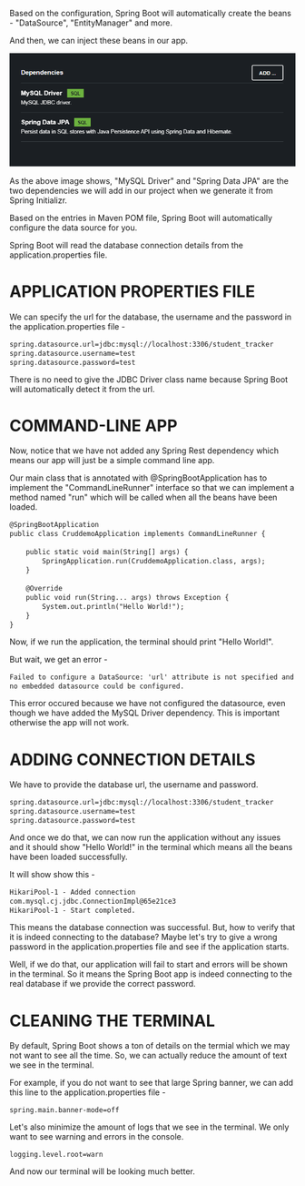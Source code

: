 Based on the configuration, Spring Boot will automatically create the beans - "DataSource", "EntityManager" and more.

And then, we can inject these beans in our app.

![alt text](image-6.png)

As the above image shows, "MySQL Driver" and "Spring Data JPA" are the two dependencies we will add in our project when we generate it from Spring Initializr.

Based on the entries in Maven POM file, Spring Boot will automatically configure the data source for you.

Spring Boot will read the database connection details from the application.properties file.

# APPLICATION PROPERTIES FILE

We can specify the url for the database, the username and the password in the application.properties file - 


    spring.datasource.url=jdbc:mysql://localhost:3306/student_tracker
    spring.datasource.username=test
    spring.datasource.password=test

There is no need to give the JDBC Driver class name because Spring Boot will automatically detect it from the url.

# COMMAND-LINE APP

Now, notice that we have not added any Spring Rest dependency which means our app will just be a simple command line app. 

Our main class that is annotated with @SpringBootApplication has to implement the "CommandLineRunner" interface so that we can implement a method named "run" which will be called when all the beans have been loaded.

    @SpringBootApplication
    public class CruddemoApplication implements CommandLineRunner {

        public static void main(String[] args) {
            SpringApplication.run(CruddemoApplication.class, args);
        }

        @Override
        public void run(String... args) throws Exception {
            System.out.println("Hello World!");
        }
    }

Now, if we run the application, the terminal should print "Hello World!".

But wait, we get an error - 

    Failed to configure a DataSource: 'url' attribute is not specified and no embedded datasource could be configured.

This error occured because we have not configured the datasource, even though we have added the MySQL Driver dependency. This is important otherwise the app will not work.

# ADDING CONNECTION DETAILS

We have to provide the database url, the username and password.

    spring.datasource.url=jdbc:mysql://localhost:3306/student_tracker
    spring.datasource.username=test
    spring.datasource.password=test

And once we do that, we can now run the application without any issues and it should show "Hello World!" in the terminal which means all the beans have been loaded successfully.

It will show show this - 

    HikariPool-1 - Added connection com.mysql.cj.jdbc.ConnectionImpl@65e21ce3
    HikariPool-1 - Start completed.

This means the database connection was successful. But, how to verify that it is indeed connecting to the database? Maybe let's try to give a wrong password in the application.properties file and see if the application starts.

Well, if we do that, our application will fail to start and errors will be shown in the terminal. So it means the Spring Boot app is indeed connecting to the real database if we provide the correct password.

# CLEANING THE TERMINAL

By default, Spring Boot shows a ton of details on the termial which we may not want to see all the time. So, we can actually reduce the amount of text we see in the terminal.

For example, if you do not want to see that large Spring banner, we can add this line to the application.properties file - 

    spring.main.banner-mode=off

Let's also minimize the amount of logs that we see in the terminal. We only want to see warning and errors in the console.

    logging.level.root=warn

And now our terminal will be looking much better.